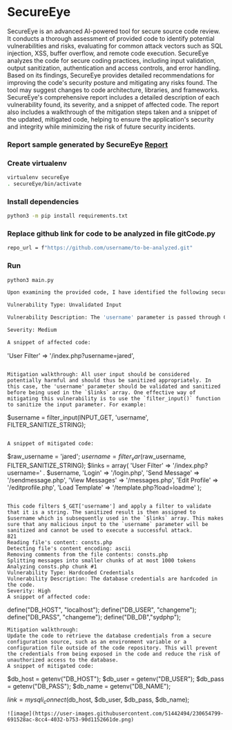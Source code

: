 # SecureEye
SecureEye is an advanced AI-powered tool for secure source code review. It conducts a thorough assessment of provided code to identify potential vulnerabilities and risks, evaluating for common attack vectors such as SQL injection, XSS, buffer overflow, and remote code execution. SecureEye analyzes the code for secure coding practices, including input validation, output sanitization, authentication and access controls, and error handling. Based on its findings, SecureEye provides detailed recommendations for improving the code's security posture and mitigating any risks found. The tool may suggest changes to code architecture, libraries, and frameworks. SecureEye's comprehensive report includes a detailed description of each vulnerability found, its severity, and a snippet of affected code. The report also includes a walkthrough of the mitigation steps taken and a snippet of the updated, mitigated code, helping to ensure the application's security and integrity while minimizing the risk of future security incidents.

### Report sample generated by SecureEye [Report](report/report.md)

### Create virtualenv
```bash
virtualenv secureEye 
. secureEye/bin/activate
```
### Install dependencies
```bash
python3 -m pip install requirements.txt
```
### Replace github link for code to be analyzed in file gitCode.py
```bash
repo_url = f"https://github.com/username/to-be-analyzed.git"
```
### Run
```bash
python3 main.py
```
```bash
Upon examining the provided code, I have identified the following security concern:

Vulnerability Type: Unvalidated Input

Vulnerability Description: The 'username' parameter is passed through GET request without being validated or sanitized before being included in the `$links` array. This may allow an attacker to inject malicious input, potentially leading to security issues such as XSS or SQLi attacks.

Severity: Medium

A snippet of affected code:
```
'User Filter' => '/index.php?username=jared',
```

Mitigation walkthrough: All user input should be considered potentially harmful and should thus be sanitized appropriately. In this case, the 'username' parameter should be validated and sanitized before being used in the `$links` array. One effective way of mitigating this vulnerability is to use the `filter_input()` function to sanitize the input parameter. For example:
```
$username = filter_input(INPUT_GET, 'username', FILTER_SANITIZE_STRING);
```

A snippet of mitigated code:
```
$raw_username = 'jared';
$username = filter_var($raw_username, FILTER_SANITIZE_STRING);
$links = array(
                'User Filter' => '/index.php?username=' . $username,
                'Login' => '/login.php', 
                'Send Message' => '/sendmessage.php', 
                'View Messages' => '/messages.php', 
                'Edit Profile' => '/editprofile.php',
                'Load Template' => '/template.php?load=loadme'
          );
```

This code filters $_GET['username'] and apply a filter to validate that it is a string. The sanitized result is then assigned to $username which is subsequently used in the `$links` array. This makes sure that any malicious input to the `username` parameter will be sanitized and cannot be used to execute a successful attack.
821
Reading file's content: consts.php
Detecting file's content encoding: ascii
Removing comments from the file contents: consts.php
Splitting messages into smaller chunks of at most 1000 tokens
Analyzing consts.php chunk #1
Vulnerability Type: Hardcoded Credentials
Vulnerability Description: The database credentials are hardcoded in the code.
Severity: High
A snippet of affected code:
```
define("DB_HOST", "localhost");
define("DB_USER", "changeme");
define("DB_PASS", "changeme");
define("DB_DB","sydphp");
```
Mitigation walkthrough: 
Update the code to retrieve the database credentials from a secure configuration source, such as an environment variable or a configuration file outside of the code repository. This will prevent the credentials from being exposed in the code and reduce the risk of unauthorized access to the database. 
A snippet of mitigated code: 
```
$db_host = getenv("DB_HOST");
$db_user = getenv("DB_USER");
$db_pass = getenv("DB_PASS");
$db_name = getenv("DB_NAME");

$link = mysqli_connect($db_host, $db_user, $db_pass, $db_name);

```
![image](https://user-images.githubusercontent.com/51442494/230654799-691528ac-8cc4-4032-b753-90d1152661de.png)
